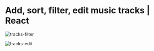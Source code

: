 # Add, sort, filter, edit music tracks | React 


![tracks-filter](https://github.com/user-attachments/assets/3ab556aa-30a9-496c-b73c-2100130a4b8b)

![tracks-edit](https://github.com/user-attachments/assets/c29dd067-f7fe-493c-b8e8-e25c4ec37742)

